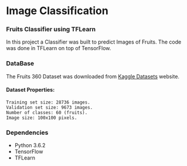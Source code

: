 # Image Classification
### Fruits Classifier using TFLearn

In this project a Classifier was built to predict Images of Fruits. The code was done in TFLearn on top of TensorFlow. 

### DataBase
The Fruits 360 Dataset was downloaded from [Kaggle Datasets](https://www.kaggle.com/moltean/fruits) website. 
#### Dataset Properties:
	Training set size: 28736 images.
	Validation set size: 9673 images.
	Number of classes: 60 (fruits).
	Image size: 100x100 pixels.
	
### Dependencies
* Python 3.6.2
* TensorFlow
* TFLearn
